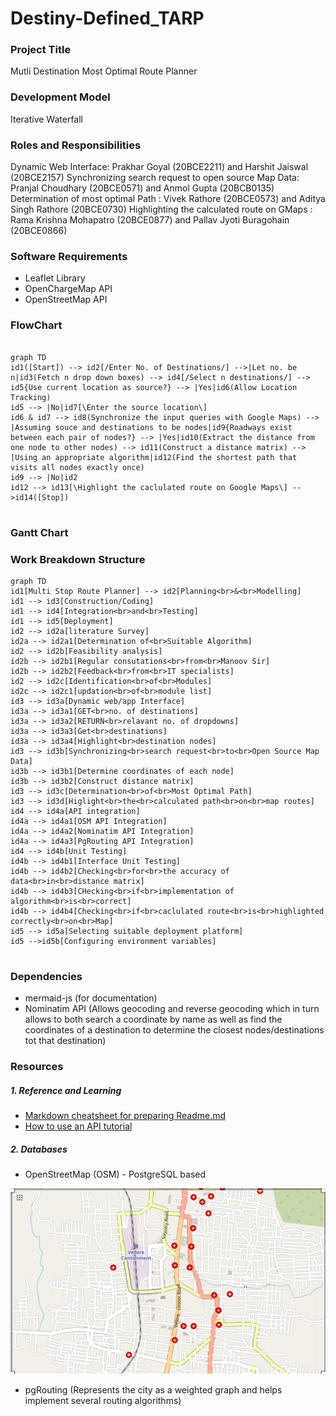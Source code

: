 # Destiny-Defined_TARP

### Project Title 

Mutli Destination Most Optimal Route Planner

### Development Model

Iterative Waterfall

### Roles and Responsibilities

Dynamic Web Interface: Prakhar Goyal (20BCE2211) and Harshit Jaiswal (20BCE2157)
Synchronizing search request to open source Map Data: Pranjal Choudhary (20BCE0571) and Anmol Gupta (20BCB0135)
Determination of most optimal Path : Vivek Rathore (20BCE0573) and Aditya Singh Rathore (20BCE0730)
Highlighting the calculated route on GMaps : Rama Krishna Mohapatro (20BCE0877) and Pallav Jyoti Buragohain (20BCE0866)


### Software Requirements

- Leaflet Library
- OpenChargeMap API
- OpenStreetMap API

### FlowChart

```mermaid

graph TD
id1([Start]) --> id2[/Enter No. of Destinations/] -->|Let no. be n|id3(Fetch n drop down boxes) --> id4[/Select n destinations/] --> id5{Use current location as source?} --> |Yes|id6(Allow Location Tracking)
id5 --> |No|id7[\Enter the source location\]
id6 & id7 --> id8(Synchronize the input queries with Google Maps) --> |Assuming souce and destinations to be nodes|id9{Roadways exist between each pair of nodes?} --> |Yes|id10(Extract the distance from one node to other nodes) --> id11(Construct a distance matrix) --> |Using an appropriate algorithm|id12(Find the shortest path that visits all nodes exactly once)
id9 --> |No|id2
id12 --> id13[\Highlight the caclulated route on Google Maps\] -->id14([Stop])


```

### Gantt Chart

### Work Breakdown Structure

```mermaid
graph TD
id1[Multi Stop Route Planner] --> id2[Planning<br>&<br>Modelling]
id1 --> id3[Construction/Coding]
id1 --> id4[Integration<br>and<br>Testing]
id1 --> id5[Deployment]
id2 --> id2a[literature Survey]
id2a --> id2a1[Determination of<br>Suitable Algorithm]
id2 --> id2b[Feasibility analysis]
id2b --> id2b1[Regular consutations<br>from<br>Manoov Sir]
id2b --> id2b2[Feedback<br>from<br>IT specialists]
id2 --> id2c[Identification<br>of<br>Modules]
id2c --> id2c1[updation<br>of<br>module list]
id3 --> id3a[Dynamic web/app Interface]
id3a --> id3a1[GET<br>no. of destinations]
id3a --> id3a2[RETURN<br>relavant no. of dropdowns]
id3a --> id3a3[Get<br>destinations]
id3a --> id3a4[Highlight<br>destination nodes]
id3 --> id3b[Synchronizing<br>search request<br>to<br>Open Source Map Data]
id3b --> id3b1[Determine coordinates of each node]
id3b --> id3b2[Construct distance matrix]
id3 --> id3c[Determination<br>of<br>Most Optimal Path]
id3 --> id3d[Higlight<br>the<br>calculated path<br>on<br>map routes]
id4 --> id4a[API integration]
id4a --> id4a1[OSM API Integration]
id4a --> id4a2[Nominatim API Integration]
id4a --> id4a3[PgRouting API Integration]
id4 --> id4b[Unit Testing]
id4b --> id4b1[Interface Unit Testing]
id4b --> id4b2[Checking<br>for<br>the accuracy of data<br>in<br>distance matrix]
id4b --> id4b3[CHecking<br>if<br>implementation of algorithm<br>is<br>correct]
id4b --> id4b4[Checking<br>if<br>caclulated route<br>is<br>highlighted correctly<br>on<br>Map]
id5 --> id5a[Selecting suitable deployment platform]
id5 -->id5b[Configuring environment variables]


```

### Dependencies

- mermaid-js (for documentation)
- Nominatim API (Allows geocoding and reverse geocoding which in turn allows to both search a coordinate by name as well as find the coordinates of a destination to determine the closest nodes/destinations tot that destination)

### Resources

##### 1. Reference and Learning
- [Markdown cheatsheet for preparing Readme.md](https://github.com/christianlempa/cheat-sheets/blob/main/misc/markdown.md)
- [How to use an API tutorial](https://www.youtube.com/watch?v=WXsD0ZgxjRw)

##### 2. Databases
- OpenStreetMap (OSM) - PostgreSQL based

![](osm_data.png)


- pgRouting (Represents the city as a weighted graph and helps implement several routing algorithms)


